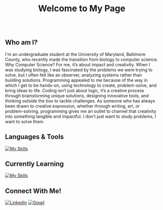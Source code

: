 <h1 align="center">Welcome to My Page</h1>
<br><br>

## Who am I?
I'm an undergraduate student at the University of Maryland, Baltimore County, who recently made the transition from biology to computer science. Why Computer Science? For me, it’s about impact and creativity. When I was studying biology, I was fascinated by the problems we were trying to solve, but I often felt like an observer, analyzing systems rather than building solutions. Programming appealed to me because of the way in which I get to be hands-on, using technology to create, problem-solve, and bring ideas to life. Coding isn’t just about logic, it’s a creative process through brainstorming unique solutions, designing innovative tools, and thinking outside the box to tackle challenges. As someone who has always been drawn to creative expression, whether through writing, art, or problem-solving, programming gives me an outlet to channel that creativity into something tangible and impactful. I don’t just want to study problems, I want to solve them.


## Languages & Tools
[![My Skills](https://skillicons.dev/icons?i=py,github,clion,pycharm)](https://skillicons.dev)

## Currently Learning
[![My Skills](https://skillicons.dev/icons?i=cpp,css,html,js)](https://skillicons.dev)

## Connect With Me!
[![LinkedIn](https://skillicons.dev/icons?i=linkedin)](https://www.linkedin.com/in/nuhaaajamu/) [![Gmail](https://skillicons.dev/icons?i=gmail)](mailto:nuhaaajamu@gmail.com)




